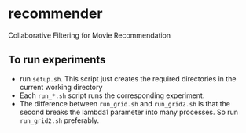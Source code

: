 # recommender
Collaborative Filtering for Movie Recommendation 

## To run experiments

* run `setup.sh`. This script just creates the required directories in the current working directory
* Each `run_*.sh` script runs the corresponding experiment.
* The difference between `run_grid.sh` and `run_grid2.sh` is that the second breaks the lambda1 parameter into many processes. So run `run_grid2.sh` preferably.
